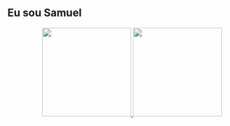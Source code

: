 ## Eu sou Samuel
<div align="center">
  <a href="https://github.com/SamuelCGP">
  <img height="180em" src="https://github-readme-stats.vercel.app/api?username=SamuelCGP&show_icons=true&theme=dracula&include_all_commits=true&count_private=true"/>
  <img height="180em" src="https://github-readme-stats.vercel.app/api/top-langs/?username=SamuelCGP&layout=compact&langs_count=7&theme=dracula"/>
</div>
<!--
**SamuelCGP/SamuelCGP** is a ✨ _special_ ✨ repository because its `README.md` (this file) appears on your GitHub profile.

Here are some ideas to get you started:

- 🔭 I’m currently working on ...
- 🌱 I’m currently learning ...
- 👯 I’m looking to collaborate on ...
- 🤔 I’m looking for help with ...
- 💬 Ask me about ...
- 📫 How to reach me: ...
- 😄 Pronouns: ...
- ⚡ Fun fact: ...
-->
